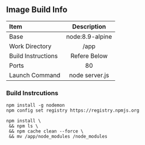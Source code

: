 

## Image Build Info

| Item      | Description |   
| :---        |    :----:   |  
| Base  | node:8.9-alpine |  
| Work Directory  |  /app |     
| Build Instructions  |  Refere Below |  
| Ports | 80 |  
| Launch Command | node server.js |  

### Build Instrcutions

```
npm install -g nodemon
npm config set registry https://registry.npmjs.org

npm install \
 && npm ls \
 && npm cache clean --force \
 && mv /app/node_modules /node_modules
```
